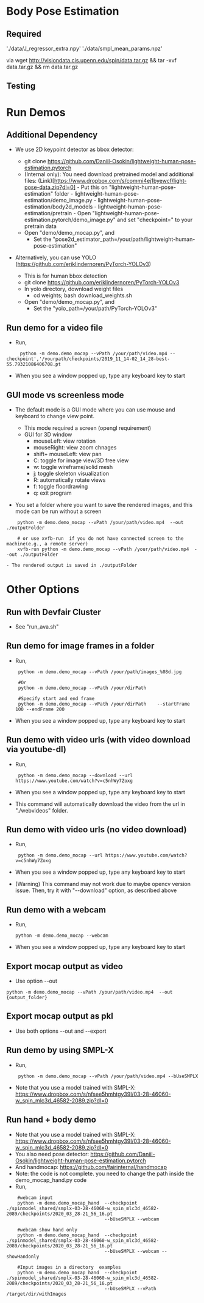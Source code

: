 # Body Pose Estimation

## Required
'./data/J_regressor_extra.npy'
'./data/smpl_mean_params.npz'

via wget http://visiondata.cis.upenn.edu/spin/data.tar.gz && tar -xvf data.tar.gz && rm data.tar.gz

## Testing

# Run Demos

## Additional Dependency
- We use 2D keypoint detector as bbox detector: 
    - git clone https://github.com/Daniil-Osokin/lightweight-human-pose-estimation.pytorch
    - (Internal only): You need download pretrained model and additional files: (Link)[https://www.dropbox.com/s/commi4ej1byewcf/light-pose-data.zip?dl=0]
            - Put this on "lightweight-human-pose-estimation" folder
            - lightweight-human-pose-estimation/demo_image.py
            - lightweight-human-pose-estimation/body2d_models
            - lightweight-human-pose-estimation/pretrain
            - Open "lightweight-human-pose-estimation.pytorch/demo_image.py" and set "checkpoint=" to your pretrain data
    - Open "demo/demo_mocap.py", and
        - Set the "pose2d_estimator_path=/your/path/lightweight-human-pose-estimation"
    
       
- Alternatively, you can use YOLO (https://github.com/eriklindernoren/PyTorch-YOLOv3)
   - This is for human bbox detection
   - git clone https://github.com/eriklindernoren/PyTorch-YOLOv3
   - In yolo directory, download weight files
        - cd weights; bash download_weights.sh
   - Open "demo/demo_mocap.py", and
        - Set the "yolo_path=/your/path/PyTorch-YOLOv3"

## Run demo for a video file
- Run,
```
     python -m demo.demo_mocap --vPath /your/path/video.mp4 --checkpoint','/yourpath/checkpoints/2019_11_14-02_14_28-best-55.79321086406708.pt
```

- When you see a window popped up, type any keyboard key to start


## GUI mode vs screenless mode
- The default mode is a GUI mode where you can use mouse and keyboard to change view point. 
    - This mode required a screen (opengl requirement)
    - GUI for 3D window
        - mouseLeft: view rotation
        - mouseRight: view zoom chnages
        - shift+ mouseLeft: view pan
        - C: toggle for image view/3D free view
        - w: toggle wireframe/solid mesh
        - j: toggle skeleton visualization
        - R: automatically rotate views
        - f: toggle floordrawing
        - q: exit program

- You set a folder where you want to save the rendered images, and this mode can be run without a screen
```
    python -m demo.demo_mocap --vPath /your/path/video.mp4  --out ./outputFolder

    # or use xvfb-run  if you do not have connected screen to the machine(e.g., a remote server)
    xvfb-run python -m demo.demo_mocap --vPath /your/path/video.mp4  --out ./outputFolder
```
    - The rendered output is saved in ./outputFolder

# Other Options

## Run with Devfair Cluster
- See "run_ava.sh"

## Run demo for image frames in a folder
- Run,
    ```
     python -m demo.demo_mocap --vPath /your/path/images_%08d.jpg

     #Or
     python -m demo.demo_mocap --vPath /your/dirPath    

     #Specify start and end frame
     python -m demo.demo_mocap --vPath /your/dirPath    --startFrame 100 --endFrame 200
    ```

- When you see a window popped up, type any keyboard key to start



## Run demo with video urls (with video download via youtube-dl)
- Run,
    ```
     python -m demo.demo_mocap --download --url https://www.youtube.com/watch?v=c5nhWy7Zoxg
     ```

- When you see a window popped up, type any keyboard key to start

- This command will automatically download the video from the url in "./webvideos" folder. 


## Run demo with video urls (no video download)
- Run,
    ```
     python -m demo.demo_mocap --url https://www.youtube.com/watch?v=c5nhWy7Zoxg
     ```

- When you see a window popped up, type any keyboard key to start

- (Warning) This command may not work due to maybe opencv version issue. Then, try it with "--download" option, as described above


## Run demo with a webcam
- Run,
    ```
    python -m demo.demo_mocap --webcam
    ```

- When you see a window popped up, type any keyboard key to start

## Export mocap output as video
- Use option --out
```
python -m demo.demo_mocap --vPath /your/path/video.mp4  --out {output_folder}
```

## Export mocap output as pkl
- Use both options --out and --export


## Run demo by using SMPL-X 
- Run,
    ```
     python -m demo.demo_mocap --vPath /your/path/video.mp4 --bUseSMPLX
     ```

- Note that you use a model trained with SMPL-X: https://www.dropbox.com/s/nfsee5hmhtgy39l/03-28-46060-w_spin_mlc3d_46582-2089.zip?dl=0


## Run hand + body demo
- Note that you use a model trained with SMPL-X: https://www.dropbox.com/s/nfsee5hmhtgy39l/03-28-46060-w_spin_mlc3d_46582-2089.zip?dl=0
- You also need pose detector: https://github.com/Daniil-Osokin/lightweight-human-pose-estimation.pytorch
- And handmocap: https://github.com/fairinternal/handmocap
- Note: the code is not complete. you need to change the path inside the demo_mocap_hand.py code
- Run,
```
    #webcam input
    python -m demo.demo_mocap_hand  --checkpoint ./spinmodel_shared/smplx-03-28-46060-w_spin_mlc3d_46582-2089/checkpoints/2020_03_28-21_56_16.pt 
                                    --bUseSMPLX --webcam

    #webcam show hand only
    python -m demo.demo_mocap_hand  --checkpoint ./spinmodel_shared/smplx-03-28-46060-w_spin_mlc3d_46582-2089/checkpoints/2020_03_28-21_56_16.pt 
                                    --bUseSMPLX --webcam --showHandonly

    #Input images in a directory  examples
    python -m demo.demo_mocap_hand  --checkpoint ./spinmodel_shared/smplx-03-28-46060-w_spin_mlc3d_46582-2089/checkpoints/2020_03_28-21_56_16.pt 
                                    --bUseSMPLX --vPath /target/dir/withImages
```                                    

